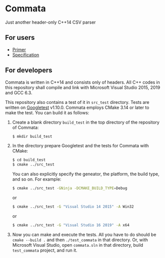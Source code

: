 # Commata

Just another header-only C++14 CSV parser

## For users

 - [Primer](CommataPrimer.md)
 - [Specification](https://furfurylic.github.io/commata/CommataSpecification.xml)

## For developers

Commata is written in C++14 and consists only of headers.
All C++ codes in this repository shall compile and link with
Microsoft Visual Studio 2015, 2019 and GCC 6.3.

This repository also contains a test of it in `src_test` directory.
Tests are written on [Googletest](https://github.com/google/googletest) v1.10.0.
Commata employs CMake 3.14 or later to make the test.
You can build it as follows:

 1. Create a blank directory `build_test` in the top directory of the repository of Commata:
    ```bash
    $ mkdir build_test
    ```
 1. In the directory prepare Googletest and the tests for Commata with CMake:
    ```bash
    $ cd build_test
    $ cmake ../src_test
    ```
    You can also explicitly specify the geneator, the platform, the build type, and so on. For example:
    ```bash
    $ cmake ../src_test -GNinja -DCMAKE_BUILD_TYPE=Debug
    ```
    or
    ```bash
    $ cmake ../src_test -G "Visual Studio 14 2015" -A Win32
    ```
    or
    ```bash
    $ cmake ../src_test -G "Visual Studio 16 2019" -A x64
    ```

 1. Now you can make and execute the tests.
    All you have to do should be `cmake --build .` and then `./test_commata` in that directory.
    Or, with Microsoft Visual Studio, open `commata.sln` in that directory, build `test_commata` project, and run it.

